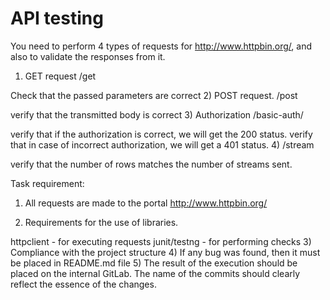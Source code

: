 # API testing

You need to perform 4 types of requests for http://www.httpbin.org/, and also to validate the responses from it.



1) GET request /get

Check that the passed parameters are correct
2) POST request. /post

verify that the transmitted body is correct
3) Authorization /basic-auth/

verify that if the authorization is correct, we will get the 200 status.
verify that in case of incorrect authorization, we will get a 401 status.
4) /stream

verify that the number of rows matches the number of streams sent.


Task requirement:

1) All requests are made to the portal http://www.httpbin.org/


2) Requirements for the use of libraries.



httpclient - for executing requests
junit/testng - for performing checks
3) Compliance with the project structure
4) If any bug was found, then it must be placed in README.md file
5) The result of the execution should be placed on the internal GitLab. The name of the commits should clearly reflect the essence of the changes.